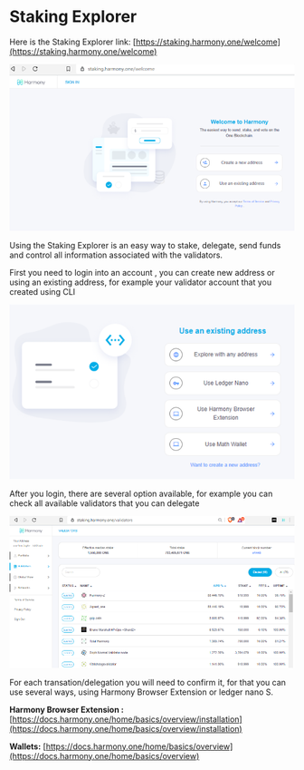 # Staking Explorer

Here is the Staking Explorer link:  [https://staking.harmony.one/welcome](https://staking.harmony.one/welcome)

![](../.gitbook/assets/image%20%28123%29.png)

Using the Staking Explorer is an easy way to stake, delegate, send funds and control all information associated with the validators.

First you need to login into an account , you can create new address or using an existing address, for example your validator account that you created using CLI

![](../.gitbook/assets/image%20%2868%29.png)

After you login, there are several option available, for example you can check all available validators that you can delegate

![](../.gitbook/assets/image%20%2888%29.png)

For each transation/delegation you will need to confirm it, for that you can use several ways, using Harmony Browser Extension or ledger nano S.

**Harmony Browser Extension :** [https://docs.harmony.one/home/basics/overview/installation](https://docs.harmony.one/home/basics/overview/installation)

**Wallets:** [https://docs.harmony.one/home/basics/overview](https://docs.harmony.one/home/basics/overview)

